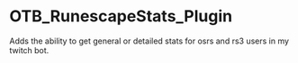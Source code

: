 # OTB_RunescapeStats_Plugin
Adds the ability to get general or detailed stats for osrs and rs3 users in my twitch bot.
